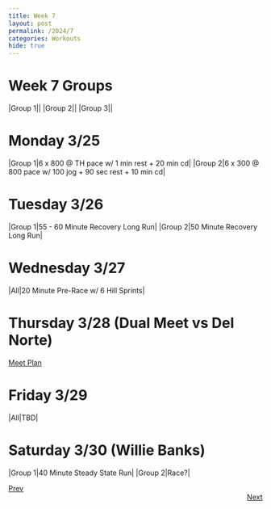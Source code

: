 ```yaml
---
title: Week 7
layout: post
permalink: /2024/7
categories: Workouts
hide: true
---
```



# Week 7 Groups

|Group 1||
|Group 2||
|Group 3||

# Monday 3/25 

|Group 1|6 x 800 @ TH pace w/ 1 min rest + 20 min cd|
|Group 2|6 x 300 @ 800 pace w/ 100 jog + 90 sec rest + 10 min cd|

# Tuesday 3/26

|Group 1|55 - 60 Minute Recovery Long Run|
|Group 2|50 Minute Recovery Long Run|

# Wednesday 3/27

|All|20 Minute Pre-Race w/ 6 Hill Sprints|

# Thursday 3/28 (Dual Meet vs Del Norte)

[Meet Plan]({{site.baseurl}}/2024/DN)

# Friday 3/29

|All|TBD|

# Saturday 3/30 (Willie Banks)

|Group 1|40 Minute Steady State Run|
|Group 2|Race?|

<div style="text-align: left"> <a href="{{site.baseurl}}/2024/6">Prev</a></div> 
<div style="text-align: right"> <a href="{{site.baseurl}}/2024/8">Next</a></div>